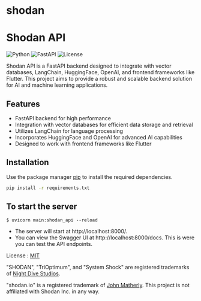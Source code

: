 # shodan
# Shodan API

![Python](https://img.shields.io/badge/python-v3.8-blue)
![FastAPI](https://img.shields.io/badge/FastAPI-v0.68.0-green)
![License](https://img.shields.io/badge/license-MIT-orange)

Shodan API is a FastAPI backend designed to integrate with vector databases, LangChain, HuggingFace, OpenAI, and frontend frameworks like Flutter. This project aims to provide a robust and scalable backend solution for AI and machine learning applications.

## Features

- FastAPI backend for high performance
- Integration with vector databases for efficient data storage and retrieval
- Utilizes LangChain for language processing
- Incorporates HuggingFace and OpenAI for advanced AI capabilities
- Designed to work with frontend frameworks like Flutter

## Installation

Use the package manager [pip](https://pip.pypa.io/en/stable/) to install the required dependencies.

```bash
pip install -r requirements.txt
```

## To start the server

`$ uvicorn main:shodan_api --reload`

- The server will start at http://localhost:8000/.
- You can view the Swagger UI at http://localhost:8000/docs. This is were you can test the API endpoints.


License : [MIT](https://choosealicense.com/licenses/mit/)

"SHODAN", "TriOptimum", and "System Shock" are registered trademarks of [Night Dive Studios](https://nightdivestudios.com/).

"shodan.io" is a registered trademark of [John Matherly](https://twitter.com/achillean). This project is not affiliated with Shodan Inc. in any way.
